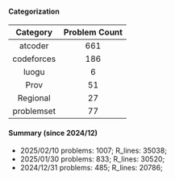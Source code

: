 #### Categorization
| Category      | Problem Count |
|:-----------:|:--------:|
|atcoder | 661|
|codeforces | 186|
|luogu | 6|
|Prov | 51|
|Regional | 27|
|problemset | 77|


#### Summary (since 2024/12)
- 2025/02/10   problems: 1007;   R_lines: 35038;
- 2025/01/30   problems: 833;   R_lines: 30520;
- 2024/12/31   problems: 485;   R_lines: 20786;